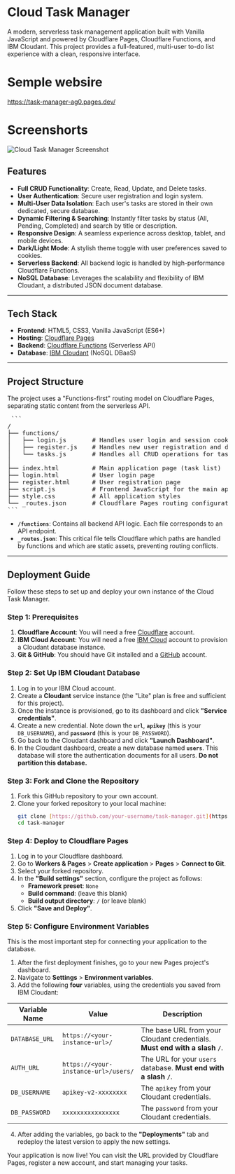 # Cloud Task Manager

A modern, serverless task management application built with Vanilla JavaScript and powered by Cloudflare Pages, Cloudflare Functions, and IBM Cloudant. This project provides a full-featured, multi-user to-do list experience with a clean, responsive interface.

# Semple websire 
https://task-manager-ag0.pages.dev/
# Screenshorts
![Cloud Task Manager Screenshot](https://i.imgur.com/your-screenshot-url.png) <!-- Replace with an actual screenshot URL -->

## Features

- **Full CRUD Functionality**: Create, Read, Update, and Delete tasks.
- **User Authentication**: Secure user registration and login system.
- **Multi-User Data Isolation**: Each user's tasks are stored in their own dedicated, secure database.
- **Dynamic Filtering & Searching**: Instantly filter tasks by status (All, Pending, Completed) and search by title or description.
- **Responsive Design**: A seamless experience across desktop, tablet, and mobile devices.
- **Dark/Light Mode**: A stylish theme toggle with user preferences saved to cookies.
- **Serverless Backend**: All backend logic is handled by high-performance Cloudflare Functions.
- **NoSQL Database**: Leverages the scalability and flexibility of IBM Cloudant, a distributed JSON document database.

---

## Tech Stack

- **Frontend**: HTML5, CSS3, Vanilla JavaScript (ES6+)
- **Hosting**: [Cloudflare Pages](https://pages.cloudflare.com/)
- **Backend**: [Cloudflare Functions](https://developers.cloudflare.com/pages/functions/) (Serverless API)
- **Database**: [IBM Cloudant](https://www.ibm.com/cloud/cloudant) (NoSQL DBaaS)

---

## Project Structure

The project uses a "Functions-first" routing model on Cloudflare Pages, separating static content from the serverless API.

<pre> ```
/
├── functions/
│   ├── login.js       # Handles user login and session cookie creation
│   ├── register.js    # Handles new user registration and database creation
│   └── tasks.js       # Handles all CRUD operations for tasks
│
├── index.html         # Main application page (task list)
├── login.html         # User login page
├── register.html      # User registration page
├── script.js          # Frontend JavaScript for the main application
├── style.css          # All application styles
└── _routes.json       # Cloudflare Pages routing configuration
``` </pre>

- **`/functions`**: Contains all backend API logic. Each file corresponds to an API endpoint.
- **`_routes.json`**: This critical file tells Cloudflare which paths are handled by functions and which are static assets, preventing routing conflicts.

---

## Deployment Guide

Follow these steps to set up and deploy your own instance of the Cloud Task Manager.

### Step 1: Prerequisites

1.  **Cloudflare Account**: You will need a free [Cloudflare](https://dash.cloudflare.com/sign-up) account.
2.  **IBM Cloud Account**: You will need a free [IBM Cloud](https://cloud.ibm.com/registration) account to provision a Cloudant database instance.
3.  **Git & GitHub**: You should have Git installed and a [GitHub](https://github.com/) account.

### Step 2: Set Up IBM Cloudant Database

1.  Log in to your IBM Cloud account.
2.  Create a **Cloudant** service instance (the "Lite" plan is free and sufficient for this project).
3.  Once the instance is provisioned, go to its dashboard and click **"Service credentials"**.
4.  Create a new credential. Note down the **`url`**, **`apikey`** (this is your `DB_USERNAME`), and **`password`** (this is your `DB_PASSWORD`).
5.  Go back to the Cloudant dashboard and click **"Launch Dashboard"**.
6.  In the Cloudant dashboard, create a new database named **`users`**. This database will store the authentication documents for all users. **Do not partition this database.**

### Step 3: Fork and Clone the Repository

1.  Fork this GitHub repository to your own account.
2.  Clone your forked repository to your local machine:
    ```bash
    git clone [https://github.com/your-username/task-manager.git](https://github.com/your-username/task-manager.git)
    cd task-manager
    ```

### Step 4: Deploy to Cloudflare Pages

1.  Log in to your Cloudflare dashboard.
2.  Go to **Workers & Pages** > **Create application** > **Pages** > **Connect to Git**.
3.  Select your forked repository.
4.  In the **"Build settings"** section, configure the project as follows:
    - **Framework preset**: `None`
    - **Build command**: (leave this blank)
    - **Build output directory**: `/` (or leave blank)
5.  Click **"Save and Deploy"**.

### Step 5: Configure Environment Variables

This is the most important step for connecting your application to the database.

1.  After the first deployment finishes, go to your new Pages project's dashboard.
2.  Navigate to **Settings** > **Environment variables**.
3.  Add the following **four** variables, using the credentials you saved from IBM Cloudant:

| Variable Name   | Value                                                              | Description                                                                 |
| --------------- | ------------------------------------------------------------------ | --------------------------------------------------------------------------- |
| `DATABASE_URL`  | `https://<your-instance-url>/`                                     | The base URL from your Cloudant credentials. **Must end with a slash `/`**. |
| `AUTH_URL`      | `https://<your-instance-url>/users/`                               | The URL for your `users` database. **Must end with a slash `/`**.           |
| `DB_USERNAME`   | `apikey-v2-xxxxxxxx`                                               | The `apikey` from your Cloudant credentials.                                |
| `DB_PASSWORD`   | `xxxxxxxxxxxxxxxx`                                                 | The `password` from your Cloudant credentials.                              |

4.  After adding the variables, go back to the **"Deployments"** tab and redeploy the latest version to apply the new settings.

Your application is now live! You can visit the URL provided by Cloudflare Pages, register a new account, and start managing your tasks.
